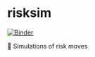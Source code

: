 # risksim

[![Binder](https://mybinder.org/badge_logo.svg)](https://mybinder.org/v2/gh/johnpaton/risksim/HEAD)

🎲  Simulations of risk moves 
